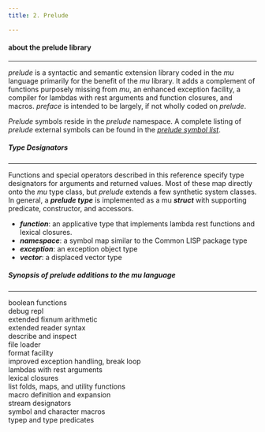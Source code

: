 ```yaml
---
title: 2. Prelude

---
```


#### **about the prelude library**

------

*prelude* is a syntactic and semantic extension library coded in the *mu* language primarily for the benefit of the *mu* library. It adds a complement of functions purposely missing from *mu*, an enhanced exception facility, a compiler for lambdas with rest arguments and function closures, and macros. *preface* is intended to be largely, if not wholly coded on *prelude*.

*Prelude* symbols reside in the *prelude* namespace. A complete listing of *prelude* external symbols can be found in the [*prelude symbol list*](2-12.prelude-symbols.html).

##### Type Designators

<hr>

Functions and special operators described in this reference specify type designators for arguments and returned values. Most of these map directly onto the *mu* type class, but *prelude* extends a few synthetic system classes. In general, a ***prelude type*** is implemented as a mu ***struct*** with supporting predicate, constructor, and accessors.

- ***function***: an applicative type that implements lambda rest functions and lexical closures.
- ***namespace***: a symbol map similar to the Common LISP package type
- ***exception***: an exception object type
- ***vector***: a displaced vector type

##### Synopsis of *prelude* additions to the *mu* language

<hr>

<div class="list">
boolean functions</br>
debug repl</br>
extended fixnum arithmetic</br>
extended reader syntax</br>
describe and inspect</br>
file loader</br>
format facility</br>
improved exception handling, break loop</br>
lambdas with rest arguments</br>
lexical closures</br>
list folds, maps, and utility functions</br>
macro definition and expansion</br
reader current namespace and extended syntax</br>
stream designators</br>
symbol and character macros</br>
typep and type predicates</br>
</div>
